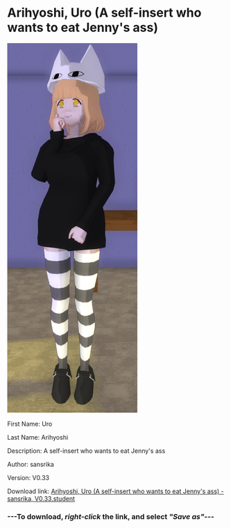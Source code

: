 # Arihyoshi, Uro (A self-insert who wants to eat Jenny's ass)

<img src = "https://raw.githubusercontent.com/Arbiter1223/Daigaku-Gurashi-Custom-Students/master/Students/Files/Arihyoshi%2C%20Uro%20(A%20self-insert%20who%20wants%20to%20eat%20Jenny's%20ass).png">

First Name: Uro

Last Name: Arihyoshi

Description: A self-insert who wants to eat Jenny's ass

Author: sansrika

Version: V0.33

Download link: <a href="https://raw.githubusercontent.com/Arbiter1223/Daigaku-Gurashi-Custom-Students/master/Students/Files/Arihyoshi%2C%20Uro%20(A%20self-insert%20who%20wants%20to%20eat%20Jenny's%20ass)%20-%20sansrika%2C%20V0.33.student">Arihyoshi, Uro (A self-insert who wants to eat Jenny's ass) - sansrika, V0.33.student</a>

### ---**To download, _right-click_ the link, and select _"Save as"_**---
